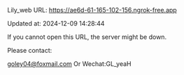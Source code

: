 Lily_web URL: https://ae6d-61-165-102-156.ngrok-free.app

Updated at: 2024-12-09 14:28:44

If you cannot open this URL, the server might be down.

Please contact: 

goley04@foxmail.com Or Wechat:GL_yeaH